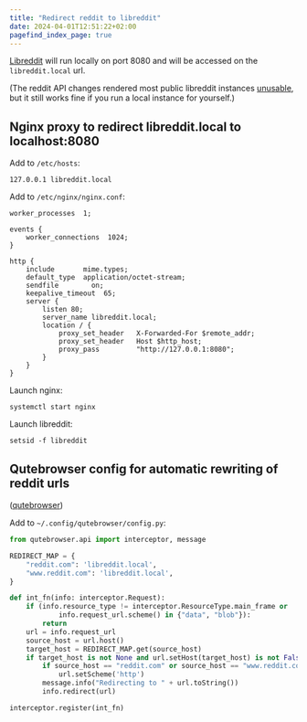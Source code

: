 ```yaml
---
title: "Redirect reddit to libreddit"
date: 2024-04-01T12:51:22+02:00
pagefind_index_page: true
---
```


[Libreddit](https://github.com/libreddit/libreddit) will run locally on port 8080 and will be accessed on the `libreddit.local` url.

(The reddit API changes rendered most public libreddit instances [unusable](https://github.com/libreddit/libreddit/issues/840), but it still works fine if you run a local instance for yourself.)

## Nginx proxy to redirect libreddit.local to localhost:8080

Add to `/etc/hosts`:
```text
127.0.0.1 libreddit.local
```

Add to `/etc/nginx/nginx.conf`:
```text
worker_processes  1;

events {
    worker_connections  1024;
}

http {
    include       mime.types;
    default_type  application/octet-stream;
    sendfile        on;
    keepalive_timeout  65;
    server {
        listen 80;
        server_name libreddit.local;
        location / {
            proxy_set_header   X-Forwarded-For $remote_addr;
            proxy_set_header   Host $http_host;
            proxy_pass         "http://127.0.0.1:8080";
        }
    }
}
```

Launch nginx:
```terminal
systemctl start nginx
```

Launch libreddit:
```terminal
setsid -f libreddit
```

## Qutebrowser config for automatic rewriting of reddit urls

([qutebrowser](https://github.com/qutebrowser/qutebrowser))

Add to `~/.config/qutebrowser/config.py`:
```py
from qutebrowser.api import interceptor, message

REDIRECT_MAP = {
    "reddit.com": 'libreddit.local',
    "www.reddit.com": 'libreddit.local',
}

def int_fn(info: interceptor.Request):
    if (info.resource_type != interceptor.ResourceType.main_frame or
            info.request_url.scheme() in {"data", "blob"}):
        return
    url = info.request_url
    source_host = url.host()
    target_host = REDIRECT_MAP.get(source_host)
    if target_host is not None and url.setHost(target_host) is not False:
        if source_host == "reddit.com" or source_host == "www.reddit.com":
            url.setScheme('http')
        message.info("Redirecting to " + url.toString())
        info.redirect(url)

interceptor.register(int_fn)
```
